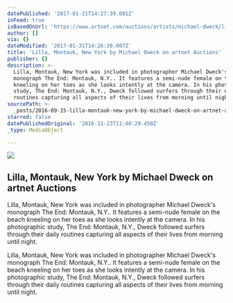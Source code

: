 ```yaml
---
datePublished: '2017-01-31T14:27:39.001Z'
inFeed: true
isBasedOnUrl: 'https://www.artnet.com/auctions/artists/michael-dweck/lilla-montauk-new-york-2'
author: []
via: {}
dateModified: '2017-01-31T14:26:38.007Z'
title: 'Lilla, Montauk, New York by Michael Dweck on artnet Auctions'
publisher: {}
description: >-
  Lilla, Montauk, New York was included in photographer Michael Dweck's
  monograph The End: Montauk, N.Y.. It features a semi-nude female on the beach
  kneeling on her toes as she looks intently at the camera. In his photographic
  study, The End: Montauk, N.Y., Dweck followed surfers through their daily
  routines capturing all aspects of their lives from morning until night.
sourcePath: >-
  _posts/2016-09-15-lilla-montauk-new-york-by-michael-dweck-on-artnet-auctions.md
starred: false
datePublishedOriginal: '2016-11-23T11:40:29.450Z'
_type: MediaObject

---
```

<article style=""><img src="https://imgflo.herokuapp.com/graph/2b2431f8e7ba7b0/aaae6b1e9d8374213403066daa0c054b/noop.jpg?input=https%3A%2F%2Fimages.artnet.com%2Faoa_lot_images%2F118360%2Fmichael-dweck-lilla-montauk-new-york-photographs-gelatin-silver-print-zoom_550_709.jpg" /><h1>Lilla, Montauk, New York by Michael Dweck on artnet Auctions</h1><p>Lilla, Montauk, New York was included in photographer Michael Dweck's monograph The End: Montauk, N.Y.. It features a semi-nude female on the beach kneeling on her toes as she looks intently at the camera. In his photographic study, The End: Montauk, N.Y., Dweck followed surfers through their daily routines capturing all aspects of their lives from morning until night.</p></article>

Lilla, Montauk, New York was included in photographer Michael Dweck's monograph The End: Montauk, N.Y.. It features a semi-nude female on the beach kneeling on her toes as she looks intently at the camera. In his photographic study, The End: Montauk, N.Y., Dweck followed surfers through their daily routines capturing all aspects of their lives from morning until night.
